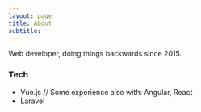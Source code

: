 ```yaml
---
layout: page
title: About
subtitle:
---
```



<span class="text-center w-100">Web developer, doing things backwards since 2015.</span>

### Tech

- Vue.js <span class="text-secondary">// Some experience also with: Angular, React</span>
- Laravel
